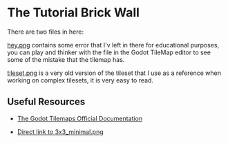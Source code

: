 # The Tutorial Brick Wall

There are two files in here:

[hey.png](./hey.png) contains some error that I'v left in there for educational purposes, you can play and thinker with the file in the Godot TileMap editor to see some of the mistake that the tilemap has.

[tileset.png](./tileset.png) is a very old version of the tileset that I use as a reference when working on complex tilesets, it is very easy to read.

## Useful Resources

- [The Godot Tilemaps Official Documentation](https://docs.godotengine.org/en/stable/tutorials/2d/using_tilemaps.html#x3-minimal)

- [Direct link to 3x3_minimal.png](https://docs.godotengine.org/en/stable/_images/autotile_template_3x3_minimal.png)
